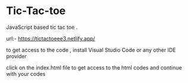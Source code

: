 # Tic-Tac-toe
JavaScript based tic tac toe . 

url:- https://tictactoeee3.netlify.app/

to get access to the code , install Visual Studio Code or any other IDE provider 

click on the index.html file to get access to the html codes and continue with your codes 
